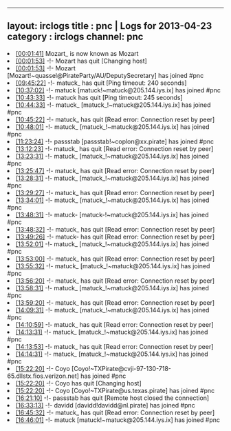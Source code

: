 
---
layout: irclogs
title : pnc | Logs for 2013-04-23
category : irclogs
channel: pnc
---
<li class="logitem"><a href="#00:01:41" name="00:01:41" class="time">[00:01:41]</a> <span class="nick">Mozart_</span> is now known as <span class="nick">Mozart</span> </li>
<li class="logitem"><a href="#00:01:53" name="00:01:53" class="time">[00:01:53]</a> -!- <span class="quit">Mozart</span> has quit [Changing host] </li>
<li class="logitem"><a href="#00:01:53" name="00:01:53" class="time">[00:01:53]</a> -!- <span class="join">Mozart</span> [Mozart!~quassel@PirateParty/AU/DeputySecretary] has joined #pnc </li>
<li class="logitem"><a href="#09:45:22" name="09:45:22" class="time">[09:45:22]</a> -!- <span class="quit">matuck_</span> has quit [Ping timeout: 240 seconds] </li>
<li class="logitem"><a href="#10:37:02" name="10:37:02" class="time">[10:37:02]</a> -!- <span class="join">matuck</span> [matuck!~matuck@205.144.iys.ix] has joined #pnc </li>
<li class="logitem"><a href="#10:43:33" name="10:43:33" class="time">[10:43:33]</a> -!- <span class="quit">matuck</span> has quit [Ping timeout: 245 seconds] </li>
<li class="logitem"><a href="#10:44:33" name="10:44:33" class="time">[10:44:33]</a> -!- <span class="join">matuck_</span> [matuck_!~matuck@205.144.iys.ix] has joined #pnc </li>
<li class="logitem"><a href="#10:45:22" name="10:45:22" class="time">[10:45:22]</a> -!- <span class="quit">matuck_</span> has quit [Read error: Connection reset by peer] </li>
<li class="logitem"><a href="#10:48:01" name="10:48:01" class="time">[10:48:01]</a> -!- <span class="join">matuck_</span> [matuck_!~matuck@205.144.iys.ix] has joined #pnc </li>
<li class="logitem"><a href="#11:23:24" name="11:23:24" class="time">[11:23:24]</a> -!- <span class="join">passstab</span> [passstab!~coplon@xx.pirate] has joined #pnc </li>
<li class="logitem"><a href="#13:12:23" name="13:12:23" class="time">[13:12:23]</a> -!- <span class="quit">matuck_</span> has quit [Read error: Connection reset by peer] </li>
<li class="logitem"><a href="#13:23:31" name="13:23:31" class="time">[13:23:31]</a> -!- <span class="join">matuck_</span> [matuck_!~matuck@205.144.iys.ix] has joined #pnc </li>
<li class="logitem"><a href="#13:25:47" name="13:25:47" class="time">[13:25:47]</a> -!- <span class="quit">matuck_</span> has quit [Read error: Connection reset by peer] </li>
<li class="logitem"><a href="#13:28:31" name="13:28:31" class="time">[13:28:31]</a> -!- <span class="join">matuck_</span> [matuck_!~matuck@205.144.iys.ix] has joined #pnc </li>
<li class="logitem"><a href="#13:29:27" name="13:29:27" class="time">[13:29:27]</a> -!- <span class="quit">matuck_</span> has quit [Read error: Connection reset by peer] </li>
<li class="logitem"><a href="#13:34:01" name="13:34:01" class="time">[13:34:01]</a> -!- <span class="join">matuck_</span> [matuck_!~matuck@205.144.iys.ix] has joined #pnc </li>
<li class="logitem"><a href="#13:48:31" name="13:48:31" class="time">[13:48:31]</a> -!- <span class="join">matuck-</span> [matuck-!~matuck@205.144.iys.ix] has joined #pnc </li>
<li class="logitem"><a href="#13:48:32" name="13:48:32" class="time">[13:48:32]</a> -!- <span class="quit">matuck_</span> has quit [Read error: Connection reset by peer] </li>
<li class="logitem"><a href="#13:49:26" name="13:49:26" class="time">[13:49:26]</a> -!- <span class="quit">matuck-</span> has quit [Read error: Connection reset by peer] </li>
<li class="logitem"><a href="#13:52:01" name="13:52:01" class="time">[13:52:01]</a> -!- <span class="join">matuck_</span> [matuck_!~matuck@205.144.iys.ix] has joined #pnc </li>
<li class="logitem"><a href="#13:53:00" name="13:53:00" class="time">[13:53:00]</a> -!- <span class="quit">matuck_</span> has quit [Read error: Connection reset by peer] </li>
<li class="logitem"><a href="#13:55:32" name="13:55:32" class="time">[13:55:32]</a> -!- <span class="join">matuck_</span> [matuck_!~matuck@205.144.iys.ix] has joined #pnc </li>
<li class="logitem"><a href="#13:56:20" name="13:56:20" class="time">[13:56:20]</a> -!- <span class="quit">matuck_</span> has quit [Read error: Connection reset by peer] </li>
<li class="logitem"><a href="#13:58:31" name="13:58:31" class="time">[13:58:31]</a> -!- <span class="join">matuck_</span> [matuck_!~matuck@205.144.iys.ix] has joined #pnc </li>
<li class="logitem"><a href="#13:59:20" name="13:59:20" class="time">[13:59:20]</a> -!- <span class="quit">matuck_</span> has quit [Read error: Connection reset by peer] </li>
<li class="logitem"><a href="#14:09:31" name="14:09:31" class="time">[14:09:31]</a> -!- <span class="join">matuck_</span> [matuck_!~matuck@205.144.iys.ix] has joined #pnc </li>
<li class="logitem"><a href="#14:10:59" name="14:10:59" class="time">[14:10:59]</a> -!- <span class="quit">matuck_</span> has quit [Read error: Connection reset by peer] </li>
<li class="logitem"><a href="#14:13:31" name="14:13:31" class="time">[14:13:31]</a> -!- <span class="join">matuck_</span> [matuck_!~matuck@205.144.iys.ix] has joined #pnc </li>
<li class="logitem"><a href="#14:13:53" name="14:13:53" class="time">[14:13:53]</a> -!- <span class="quit">matuck_</span> has quit [Read error: Connection reset by peer] </li>
<li class="logitem"><a href="#14:14:31" name="14:14:31" class="time">[14:14:31]</a> -!- <span class="join">matuck_</span> [matuck_!~matuck@205.144.iys.ix] has joined #pnc </li>
<li class="logitem"><a href="#15:22:20" name="15:22:20" class="time">[15:22:20]</a> -!- <span class="join">Coyo</span> [Coyo!~TXPirate@cvji-97-130-718-65.dllstx.fios.verizon.net] has joined #pnc </li>
<li class="logitem"><a href="#15:22:20" name="15:22:20" class="time">[15:22:20]</a> -!- <span class="quit">Coyo</span> has quit [Changing host] </li>
<li class="logitem"><a href="#15:22:20" name="15:22:20" class="time">[15:22:20]</a> -!- <span class="join">Coyo</span> [Coyo!~TXPirate@us.texas.pirate] has joined #pnc </li>
<li class="logitem"><a href="#16:21:10" name="16:21:10" class="time">[16:21:10]</a> -!- <span class="quit">passstab</span> has quit [Remote host closed the connection] </li>
<li class="logitem"><a href="#16:33:13" name="16:33:13" class="time">[16:33:13]</a> -!- <span class="join">davidd</span> [davidd!davidd@nl.pirate] has joined #pnc </li>
<li class="logitem"><a href="#16:45:32" name="16:45:32" class="time">[16:45:32]</a> -!- <span class="quit">matuck_</span> has quit [Read error: Connection reset by peer] </li>
<li class="logitem"><a href="#16:46:01" name="16:46:01" class="time">[16:46:01]</a> -!- <span class="join">matuck</span> [matuck!~matuck@205.144.iys.ix] has joined #pnc </li>


